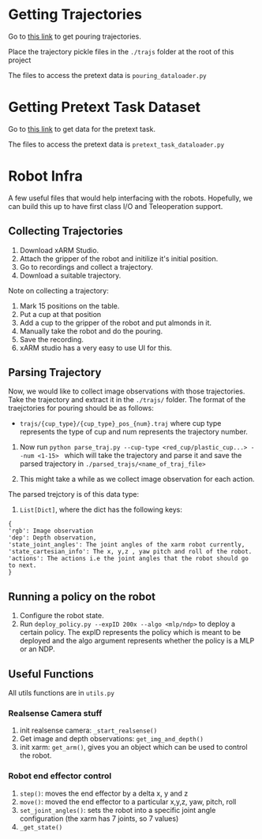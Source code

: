 # Getting Trajectories

Go to [this link](https://drive.google.com/drive/folders/1Zm4u-kaTnvkoQ1pWkKsCA80pFGZPQxwy?usp=sharing) to get pouring trajectories.

Place the trajectory pickle files in the ```./trajs``` folder at the root of this project

The files to access the pretext data is ```pouring_dataloader.py```

# Getting Pretext Task Dataset

Go to [this link](https://drive.google.com/drive/folders/1XDeOF_zGl4GVvH0oMIhB6Caw4-pv3YcZ?usp=sharing) to get data for the pretext task.

The files to access the pretext data is ```pretext_task_dataloader.py```

# Robot Infra

A few useful files that would help interfacing with the robots. Hopefully, we can build this up to have first class I/O and Teleoperation support.

## Collecting Trajectories

1. Download xARM Studio.
2. Attach the gripper of the robot and initilize it's initial position. 
3. Go to recordings and collect a trajectory.
4. Download a suitable trajectory.

Note on collecting a trajectory:

1. Mark 15 positions on the table.
2. Put a cup at that position
3. Add a cup to the gripper of the robot and put almonds in it.
4. Manually take the robot and do the pouring.
5. Save the recording.
6. xARM studio has a very easy to use UI for this. 

## Parsing Trajectory

Now, we would like to collect image observations with those trajectories.
Take the trajectory and extract it in the ```./trajs/``` folder. The format of the traejctories for pouring should be as follows:
- ```trajs/{cup_type}/{cup_type}_pos_{num}.traj``` where cup type represents the type of cup and num represents the trajectory number.

1. Now run ```python parse_traj.py --cup-type <red_cup/plastic_cup...> --num <1-15> ``` which will take the trajectory and parse it and save the parsed trajectory in ```./parsed_trajs/<name_of_traj_file>```

2. This might take a while as we collect image observation for each action.


The parsed trejctory is of this data type:

1. ```List[Dict]```, where the dict has the following keys:
``` 
{
'rgb': Image observation
'dep': Depth observation,
'state_joint_angles': The joint angles of the xarm robot currently,
'state_cartesian_info': The x, y,z , yaw pitch and roll of the robot.
'actions': The actions i.e the joint angles that the robot should go to next.
}
```
## Running a policy on the robot

1. Configure the robot state.
2. Run ```deploy_policy.py --expID 200x --algo <mlp/ndp>``` to deploy a certain policy. The expID represents the policy which is meant to be deployed and the algo argument represents whether the policy is a MLP or an NDP.


## Useful Functions

All utils functions are in ```utils.py```

### Realsense Camera stuff

1. init realsense camera: ```_start_realsense()```
2. Get image and depth observations: ```get_img_and_depth()```
3. init xarm: ```get_arm()```, gives you an object which can be used to control the robot.

### Robot end effector control

1. ```step()```: moves the end effector by a delta x, y and z
2. ```move()```: moved the end effector to a particular x,y,z, yaw, pitch, roll
3. ```set_joint_angles()```: sets the robot into a specific joint angle configuration (the xarm has 7 joints, so 7 values)
4. ```_get_state()```


